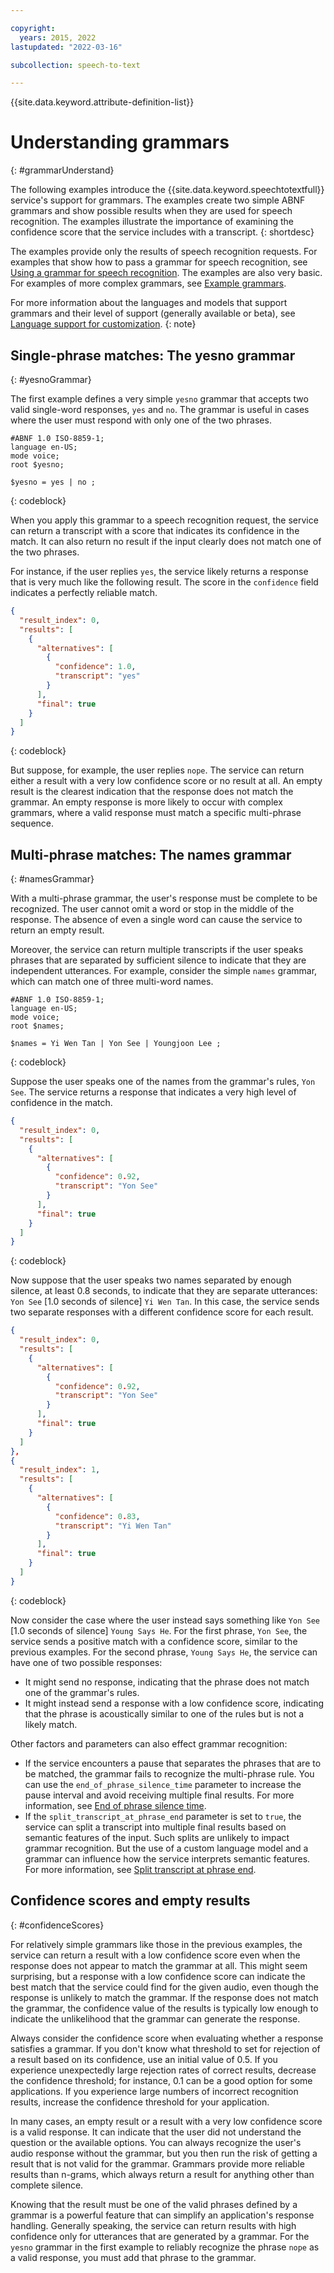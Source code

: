 ```yaml
---

copyright:
  years: 2015, 2022
lastupdated: "2022-03-16"

subcollection: speech-to-text

---
```


{{site.data.keyword.attribute-definition-list}}

# Understanding grammars
{: #grammarUnderstand}

The following examples introduce the {{site.data.keyword.speechtotextfull}} service's support for grammars. The examples create two simple ABNF grammars and show possible results when they are used for speech recognition. The examples illustrate the importance of examining the confidence score that the service includes with a transcript.
{: shortdesc}

The examples provide only the results of speech recognition requests. For examples that show how to pass a grammar for speech recognition, see [Using a grammar for speech recognition](/docs/speech-to-text?topic=speech-to-text-grammarUse). The examples are also very basic. For examples of more complex grammars, see [Example grammars](/docs/speech-to-text?topic=speech-to-text-grammarExamples).

For more information about the languages and models that support grammars and their level of support (generally available or beta), see [Language support for customization](/docs/speech-to-text?topic=speech-to-text-custom-support).
{: note}

## Single-phrase matches: The yesno grammar
{: #yesnoGrammar}

The first example defines a very simple `yesno` grammar that accepts two valid single-word responses, `yes` and `no`. The grammar is useful in cases where the user must respond with only one of the two phrases.

```text
#ABNF 1.0 ISO-8859-1;
language en-US;
mode voice;
root $yesno;

$yesno = yes | no ;
```
{: codeblock}

When you apply this grammar to a speech recognition request, the service can return a transcript with a score that indicates its confidence in the match. It can also return no result if the input clearly does not match one of the two phrases.

For instance, if the user replies `yes`, the service likely returns a response that is very much like the following result. The score in the `confidence` field indicates a perfectly reliable match.

```json
{
  "result_index": 0,
  "results": [
    {
      "alternatives": [
        {
          "confidence": 1.0,
          "transcript": "yes"
        }
      ],
      "final": true
    }
  ]
}
```
{: codeblock}

But suppose, for example, the user replies `nope`. The service can return either a result with a very low confidence score or no result at all. An empty result is the clearest indication that the response does not match the grammar. An empty response is more likely to occur with complex grammars, where a valid response must match a specific multi-phrase sequence.

## Multi-phrase matches: The names grammar
{: #namesGrammar}

With a multi-phrase grammar, the user's response must be complete to be recognized. The user cannot omit a word or stop in the middle of the response. The absence of even a single word can cause the service to return an empty result.

Moreover, the service can return multiple transcripts if the user speaks phrases that are separated by sufficient silence to indicate that they are independent utterances. For example, consider the simple `names` grammar, which can match one of three multi-word names.

```text
#ABNF 1.0 ISO-8859-1;
language en-US;
mode voice;
root $names;

$names = Yi Wen Tan | Yon See | Youngjoon Lee ;
```
{: codeblock}

Suppose the user speaks one of the names from the grammar's rules, `Yon See`. The service returns a response that indicates a very high level of confidence in the match.

```json
{
  "result_index": 0,
  "results": [
    {
      "alternatives": [
        {
          "confidence": 0.92,
          "transcript": "Yon See"
        }
      ],
      "final": true
    }
  ]
}
```
{: codeblock}

Now suppose that the user speaks two names separated by enough silence, at least 0.8 seconds, to indicate that they are separate utterances: `Yon See` [1.0 seconds of silence] `Yi Wen Tan`. In this case, the service sends two separate responses with a different confidence score for each result.

```json
{
  "result_index": 0,
  "results": [
    {
      "alternatives": [
        {
          "confidence": 0.92,
          "transcript": "Yon See"
        }
      ],
      "final": true
    }
  ]
},
{
  "result_index": 1,
  "results": [
    {
      "alternatives": [
        {
          "confidence": 0.83,
          "transcript": "Yi Wen Tan"
        }
      ],
      "final": true
    }
  ]
}
```
{: codeblock}

Now consider the case where the user instead says something like `Yon See` [1.0 seconds of silence] `Young Says He`. For the first phrase, `Yon See`, the service sends a positive match with a confidence score, similar to the previous examples. For the second phrase, `Young Says He`, the service can have one of two possible responses:

-   It might send no response, indicating that the phrase does not match one of the grammar's rules.
-   It might instead send a response with a low confidence score, indicating that the phrase is acoustically similar to one of the rules but is not a likely match.

Other factors and parameters can also effect grammar recognition:

-   If the service encounters a pause that separates the phrases that are to be matched, the grammar fails to recognize the multi-phrase rule. You can use the `end_of_phrase_silence_time` parameter to increase the pause interval and avoid receiving multiple final results. For more information, see [End of phrase silence time](/docs/speech-to-text?topic=speech-to-text-parsing#silence-time).
-   If the `split_transcript_at_phrase_end` parameter is set to `true`, the service can split a transcript into multiple final results based on semantic features of the input. Such splits are unlikely to impact grammar recognition. But the use of a custom language model and a grammar can influence how the service interprets semantic features. For more information, see [Split transcript at phrase end](/docs/speech-to-text?topic=speech-to-text-parsing#split-transcript).

## Confidence scores and empty results
{: #confidenceScores}

For relatively simple grammars like those in the previous examples, the service can return a result with a low confidence score even when the response does not appear to match the grammar at all. This might seem surprising, but a response with a low confidence score can indicate the best match that the service could find for the given audio, even though the response is unlikely to match the grammar. If the response does not match the grammar, the confidence value of the results is typically low enough to indicate the unlikelihood that the grammar can generate the response.

Always consider the confidence score when evaluating whether a response satisfies a grammar. If you don't know what threshold to set for rejection of a result based on its confidence, use an initial value of 0.5. If you experience unexpectedly large rejection rates of correct results, decrease the confidence threshold; for instance, 0.1 can be a good option for some applications. If you experience large numbers of incorrect recognition results, increase the confidence threshold for your application.

In many cases, an empty result or a result with a very low confidence score is a valid response. It can indicate that the user did not understand the question or the available options. You can always recognize the user's audio response without the grammar, but you then run the risk of getting a result that is not valid for the grammar. Grammars provide more reliable results than n-grams, which always return a result for anything other than complete silence.

Knowing that the result must be one of the valid phrases defined by a grammar is a powerful feature that can simplify an application's response handling. Generally speaking, the service can return results with high confidence only for utterances that are generated by a grammar. For the `yesno` grammar in the first example to reliably recognize the phrase `nope` as a valid response, you must add that phrase to the grammar.
